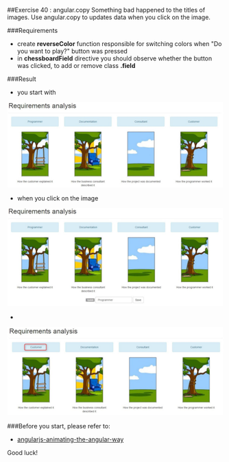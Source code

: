 ##Exercise 40 : angular.copy
Something bad happened to the titles of images. Use angular.copy to updates data when you click on the image.

###Requirements
* create **reverseColor** function responsible for switching colors when "Do you want to play?" button was pressed 
* in **chessboardField** directive you should observe whether the button was clicked, to add or remove class **.field**

###Result
* you start with

![alt text](app/assets/start.jpg)

* when you click on the image

![alt text](app/assets/buttonPressed.jpg)

*
![alt text](app/assets/afterSave.jpg)

 

###Before you start, please refer to:
* [angularjs-animating-the-angular-way](https://egghead.io/lessons/angularjs-animating-the-angular-way)

Good luck!